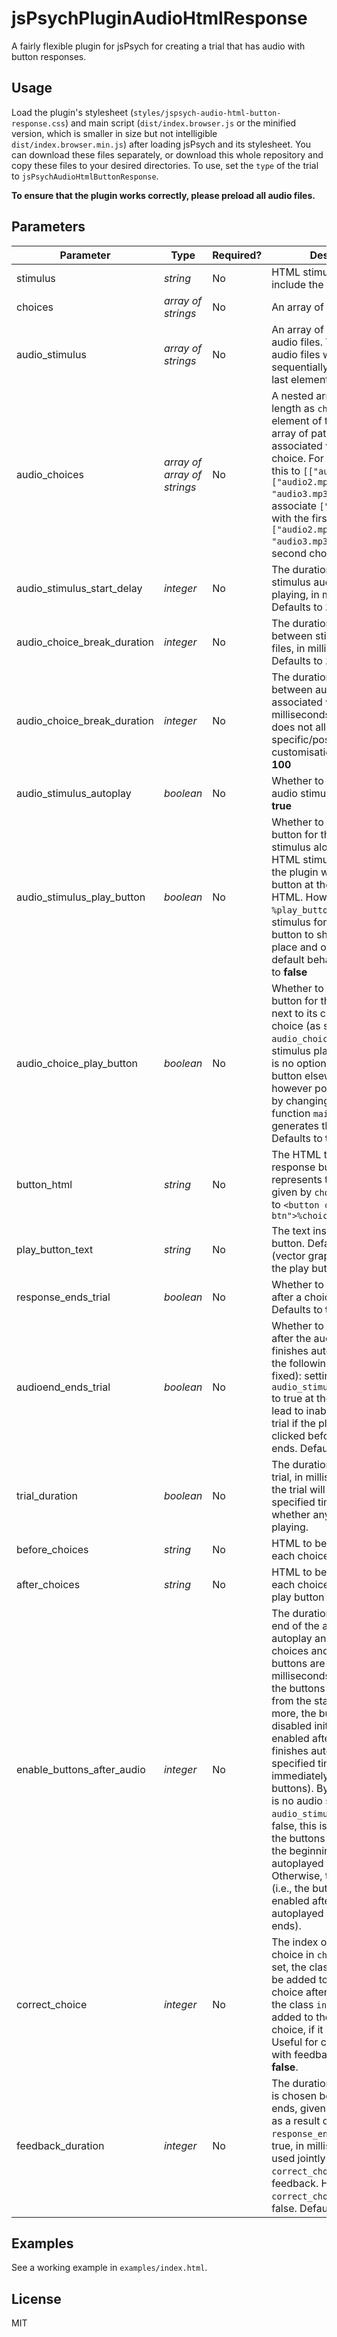 # jsPsychPluginAudioHtmlResponse

A fairly flexible plugin for jsPsych for creating a trial that has audio with button responses.

## Usage

Load the plugin's stylesheet (`styles/jspsych-audio-html-button-response.css`) and main script (`dist/index.browser.js` or the minified version, which is smaller in size but not intelligible `dist/index.browser.min.js`) after loading jsPsych and its stylesheet. You can download these files separately, or download this whole repository and copy these files to your desired directories. To use, set the `type` of the trial to `jsPsychAudioHtmlButtonResponse`.

**To ensure that the plugin works correctly, please preload all audio files.**

## Parameters
| **Parameter**                  | **Type**                    | **Required?** | **Description**                                                                                                                                                                                                                                                                                                                                                                                                                                                                                                                                                                                                                                                                                  |
|--------------------------------|-----------------------------|---------------|--------------------------------------------------------------------------------------------------------------------------------------------------------------------------------------------------------------------------------------------------------------------------------------------------------------------------------------------------------------------------------------------------------------------------------------------------------------------------------------------------------------------------------------------------------------------------------------------------------------------------------------------------------------------------------------------------|
| stimulus                       | _string_                    | No            | HTML stimulus. Does not include the audio.                                                                                                                                                                                                                                                                                                                                                                                                                                                                                                                                                                                                                                                       |
| choices                        | _array of strings_          | No            | An array of choice texts.                                                                                                                                                                                                                                                                                                                                                                                                                                                                                                                                                                                                                                                                        |
| audio\_stimulus                | _array of strings_          | No            | An array of paths to your audio files. Your stimulus audio files will be played sequentially from the first to last element of this array.                                                                                                                                                                                                                                                                                                                                                                                                                                                                                                                                                       |
| audio\_choices                 | _array of array of strings_ | No            | A nested array of the same length as `choices`.  The _n_th element of the array is an array of paths to audio files associated with the _n_th choice. For example, setting this to `[["audio1.mp3"], ["audio2.mp3", "audio3.mp3"]]` will associate `["audio1.mp3"]` with the first choice, and `["audio2.mp3", "audio3.mp3"]` with the second choice.                                                                                                                                                                                                                                                                                                                                            |
| audio\_stimulus\_start\_delay  | _integer_                   | No            | The duration before the stimulus audio starts playing, in milliseconds. Defaults to **100**                                                                                                                                                                                                                                                                                                                                                                                                                                                                                                                                                                                                      |
| audio\_choice\_break\_duration | _integer_                   | No            | The duration of silence between stimulus audio files, in milliseconds. Defaults to **100**                                                                                                                                                                                                                                                                                                                                                                                                                                                                                                                                                                                                       |
| audio\_choice\_break\_duration | _integer_                   | No            | The duration of silence between audio files associated with a choice, in milliseconds. Currently does not allow choice-specific/position-specific customisation. Defaults to **100**                                                                                                                                                                                                                                                                                                                                                                                                                                                                                                             |
| audio\_stimulus\_autoplay      | _boolean_                   | No            | Whether to autoplay the audio stimulus. Defaults to **true**                                                                                                                                                                                                                                                                                                                                                                                                                                                                                                                                                                                                                                     |
| audio\_stimulus\_play\_button  | _boolean_                   | No            | Whether to display the play button for the audio stimulus along with the HTML stimulus. By default, the plugin will place the button at the end of the HTML. However, placing `%play_button%`  in the HTML stimulus forces the play button to show up in its place and overrides the default behaviour. Defaults to **false**                                                                                                                                                                                                                                                                                                                                                                    |
| audio\_choice\_play\_button    | _boolean_                   | No            | Whether to display the play button for the choice audio next to its corresponding choice (as set by `audio_choices`).  Unlike the stimulus play button, there is no option to place the button elsewhere.  It is however possible to do this by changing the code of the function `main_html()` that generates the HTML. Defaults to **true**.                                                                                                                                                                                                                                                                                                                                                   |
| button\_html                   | _string_                    | No            | The HTML template for the response button. `%choice%` represents the choice text given by `choices`. Defaults to `<button class="jspsych-btn">%choice%</button>`                                                                                                                                                                                                                                                                                                                                                                                                                                                                                                                                 |
| play_button_text               | _string_                    | No            | The text inside the play button. Defaults to an SVG (vector graphic) that yields the play button shape.                                                                                                                                                                                                                                                                                                                                                                                                                                                                                                                                                                                          |
| response\_ends\_trial          | _boolean_                   | No            | Whether to end the trial after a choice is chosen. Defaults to **true**                                                                                                                                                                                                                                                                                                                                                                                                                                                                                                                                                                                                                          |
| audioend\_ends\_trial          | _boolean_                   | No            | Whether to end the trial after the audio stimulus finishes autoplaying.  Note the following issue (to be fixed): setting this and `audio_stimulus_play_button` to true at the same time can lead to inability to end the trial if the play button is clicked  before the autoplay ends. Defaults to **false**                                                                                                                                                                                                                                                                                                                                                                                    |
| trial\_duration                | _boolean_                   | No            | The duration of the whole trial, in milliseconds. If set, the trial will end after the specified time  regardless of whether any audio finishes playing.                                                                                                                                                                                                                                                                                                                                                                                                                                                                                                                                         |
| before\_choices                | _string_                    | No            | HTML to be inserted before each choice.                                                                                                                                                                                                                                                                                                                                                                                                                                                                                                                                                                                                                                                          |
| after\_choices                 | _string_                    | No            | HTML to be inserted after each choice (and after the play button for that choice).                                                                                                                                                                                                                                                                                                                                                                                                                                                                                                                                                                                                               |
| enable\_buttons\_after\_audio  | _integer_                   | No            | The duration between the end of the audio stimulus autoplay and  when all the choices and all the play buttons are enabled, in milliseconds. If set to -1, the buttons will be enabled from the start. If set to 0 or more, the buttons will be disabled initially, but enabled after the stimulus finishes  autoplaying for the specified time (0 = immediately enable the buttons). By default, if there is no audio stimulus or `audio_stimulus_autoplay` is false, this is set to -1 (i.e., the buttons are enabled in the beginning if there is no autoplayed audio stimulus). Otherwise, this defaults to 0 (i.e., the buttons are only enabled after the autoplayed audio stimulus ends). |
| correct\_choice                | _integer_                   | No            | The index of the correct choice in `choices`. If this is set,  the class `correct` will be added to the correct choice after response,  and the class `incorrect` will be added to the chosen choice, if it is incorrect. Useful for creating a trial with feedback. Defaults to **false**.                                                                                                                                                                                                                                                                                                                                                                                                      |
| feedback\_duration             | _integer_                   | No            | The duration after a choice is chosen before the trial ends, given that it will end as a result of `response_ends_trial` being true, in milliseconds. To be used jointly with `correct_choice` to give feedback.  Has no effect if `correct_choice` is set to false. Defaults to **500**.                                                                                                                                                                                                                                                                                                                                                                                                        |
## Examples
See a working example in `examples/index.html`.

## License
MIT